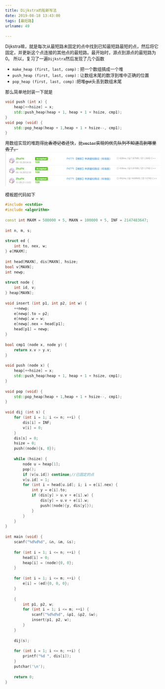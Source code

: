 ```yaml
---
title: Dijkstra的船新写法
date: 2019-08-18 13:43:00
tags: [最短路]
urlname: 49

---
```

<!--markdown-->
Dijkstra嘛，就是每次从最短路未固定的点中找到已知最短路最短的点，然后将它固定，并更新这个点连接的其他点的最短路。最开始时，源点到源点的最短路为0。
所以，复习了一遍`Dijkstra`然后发现了几个函数

+ `make_heap (first, last, comp)` : 把一个数组搞成一个堆
+ `push_heap (first, last, comp)` : 让数组末尾的数浮到堆中正确的位置
+ `pop_heap (first, last, comp)` :把堆~~gui~~头丢到数组末尾

那么简单地封装一下就是
```cpp
void push (int x) {
	heap[++hsize] = x;
	std::push_heap(heap + 1, heap + 1 + hsize, cmp1);
}
void pop (void) {
	std::pop_heap(heap + 1,heap + 1 + hsize--, cmp1);
}
```
用数组实现的堆跑得~~比香港记者还~~快，~~比`vector`实现的优先队列不知道高到哪里去了。~~
![如图](../images/Dijkstra的船新写法/51fdeaf44252691970ea1c9398392ee9.png)

模板题代码如下
```cpp
#include <cstdio>
#include <algorithm>

const int MAXM = 500000 + 5, MAXN = 100000 + 5, INF = 2147483647;

int n, m, s;

struct ed {
	int to, nex, w;
} e[MAXM];

int head[MAXN], dis[MAXN], hsize;
bool v[MAXN];
int newp;

struct node {
	int id, v;
} heap[MAXN];

void insert (int p1, int p2, int w) {
	++newp;
	e[newp].to = p2;
	e[newp].w = w;
	e[newp].nex = head[p1];
	head[p1] = newp;
}

bool cmp1 (node x, node y) {
	return x.v > y.v;
}

void push (node x) {
	heap[++hsize] = x;
	std::push_heap(heap + 1, heap + 1 + hsize, cmp1);
}

void pop (void) {
	std::pop_heap(heap + 1,heap + 1 + hsize--, cmp1);
}

void dij (int s) {
	for (int i = 1; i <= n; ++i) {
		dis[i] = INF;
		v[i] = 0;
	}
	dis[s] = 0;
	hsize = 0;
	push((node){s, 0});
	
	while (hsize) {
		node u = heap[1];
		pop();
		if (v[u.id]) continue;//已固定的点 
		v[u.id] = 1;
		for (int i = head[u.id]; i; i = e[i].nex) {
			int y = e[i].to;
			if (dis[y] > u.v + e[i].w) {
				dis[y] = u.v + e[i].w;
				push((node){y, dis[y]});
			}
		}
	}
}

int main (void) {
	scanf("%d%d%d", &n, &m, &s);
	
	for (int i = 1; i <= n; ++i) {
		head[i] = 0;
		heap[i] = (node){0, 0};
	}
	
	for (int i = 1; i <= m; ++i) {
		e[i] = (ed){0, 0, 0};
	}
	
	{
		int p1, p2, w;
		for (int i = 1; i <= m; ++i) {
			scanf("%d%d%d", &p1, &p2, &w);
			insert(p1, p2, w);
		}
	}
	
	dij(s);
	
	for (int i = 1; i <= n; ++i) {
		printf("%d ", dis[i]);
	}
	putchar('\n');
	
	return 0;
}
```